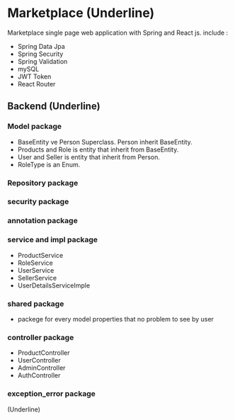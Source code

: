 # Marketplace (Underline)
Marketplace single page web application with Spring and React js.
include :
- Spring Data Jpa
- Spring Security
- Spring Validation
- mySQL
- JWT Token
- React Router
## Backend (Underline)
### Model package
- BaseEntity ve Person Superclass. Person inherit BaseEntity.
- Products and Role is entity that inherit from BaseEntity.
- User and Seller is entity that inherit from Person.
- RoleType is an Enum.
### Repository package
### security package
### annotation package
### service and impl package
- ProductService
- RoleService
- UserService
- SellerService
- UserDetailsServiceImple
### shared package
- packege for every model properties that no problem to see by user
### controller package
- ProductController
- UserController
- AdminController
- AuthController
### exception_error package
(Underline)


